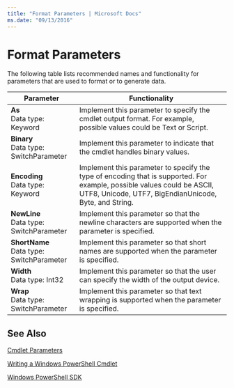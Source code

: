```yaml
---
title: "Format Parameters | Microsoft Docs"
ms.date: "09/13/2016"
---
```

# Format Parameters

The following table lists recommended names and functionality for parameters that are used to format or to generate data.

|Parameter|Functionality|
|---|---|
|**As**<br>Data type: Keyword|Implement this parameter to specify the cmdlet output format. For example, possible values could be Text or Script.|
|**Binary**<br>Data type: SwitchParameter|Implement this parameter to indicate that the cmdlet handles binary values.|
|**Encoding**<br>Data type: Keyword|Implement this parameter to specify the type of encoding that is supported. For example, possible values could be ASCII, UTF8, Unicode, UTF7, BigEndianUnicode, Byte, and String.|
|**NewLine**<br>Data type: SwitchParameter|Implement this parameter so that the newline characters are supported when the parameter is specified.|
|**ShortName**<br>Data type: SwitchParameter|Implement this parameter so that short names are supported when the parameter is specified.|
|**Width**<br>Data type: Int32|Implement this parameter so that the user can specify the width of the output device.|
|**Wrap**<br>Data type: SwitchParameter|Implement this parameter so that text wrapping is supported when the parameter is specified.|
## See Also

[Cmdlet Parameters](./cmdlet-parameters.md)

[Writing a Windows PowerShell Cmdlet](./writing-a-windows-powershell-cmdlet.md)

[Windows PowerShell SDK](../windows-powershell-reference.md)
